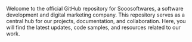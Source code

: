 Welcome to the official GitHub repository for Sooosoftwares, a software development and digital marketing company. 
This repository serves as a central hub for our projects, documentation, and collaboration. 
Here, you will find the latest updates, code samples, and resources related to our work.
